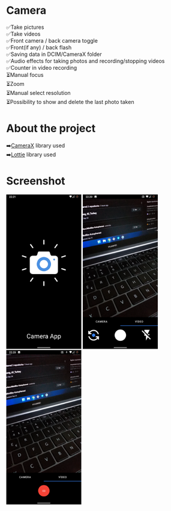 # Camera

✅Take pictures<br/>
✅Take videos<br/>
✅Front camera / back camera toggle<br/>
✅Front(if any) / back flash<br/>
✅Saving data in DCIM/CameraX folder<br/>
✅Audio effects for taking photos and recording/stopping videos<br/>
✅Counter in video recording<br/>
⏳Manual focus<br/>
⏳Zoom<br/>
⏳Manual select resolution<br/>
⏳Possibility to show and delete the last photo taken<br/>

# About the project
➡️[CameraX](https://developer.android.com/training/camerax) library used<br/>
➡️[Lottie](https://github.com/airbnb/lottie-android) library used

# Screenshot
<img src="https://raw.githubusercontent.com/onermorkoc/Camera/main/images/Images-0.png" width="200"> <img src="https://raw.githubusercontent.com/onermorkoc/Camera/main/images/Images-1.png" width="200"> <img src="https://raw.githubusercontent.com/onermorkoc/Camera/main/images/Images-2.png" width="200">
